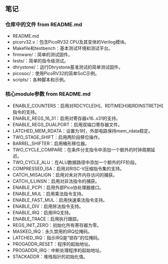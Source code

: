 ## 笔记

### 仓库中的文件 from README.md

- README.md
- picorv32.v：包含PicoRV32 CPU及其变体的Verilog模块。
- Makefile和testbench：基本测试环境和测试平台。
- firmware/：简单的测试固件。
- tests/：简单的指令级测试。
- dhrystone/：运行Dhrystone基准测试的简单测试固件。
- picosoc/：使用PicoRV32的简单SoC示例。
- scripts/：各种脚本和示例。

### 核心module参数 from README.md

- ENABLE_COUNTERS：启用对RDCYCLE[H]、RDTIME[H]和RDINSTRET[H]指令的支持。
- ENABLE_REGS_16_31：启用对寄存器x16..x31的支持。
- ENABLE_REGS_DUALPORT：启用双端口寄存器文件。
- LATCHED_MEM_RDATA：设置为1时，外部电路保持mem_rdata稳定。
- TWO_STAGE_SHIFT：启用两阶段移位操作。
- BARREL_SHIFTER：启用桶形移位器。
- TWO_CYCLE_COMPARE：在条件分支指令中添加一个额外的时钟周期延迟。
- TWO_CYCLE_ALU：在ALU数据路径中添加一个额外的FF阶段。
- COMPRESSED_ISA：启用对RISC-V压缩指令集的支持。
- CATCH_MISALIGN：启用对未对齐内存访问的捕获。
- CATCH_ILLINSN：启用对非法指令的捕获。
- ENABLE_PCPI：启用外部Pico协处理器接口。
- ENABLE_MUL：启用乘法指令支持。
- ENABLE_FAST_MUL：启用快速乘法指令支持。
- ENABLE_DIV：启用除法指令支持。
- ENABLE_IRQ：启用IRQ支持。
- ENABLE_TRACE：启用执行跟踪。
- REGS_INIT_ZERO：初始化所有寄存器为零。
- MASKED_IRQ：永久禁用的IRQ位掩码。
- LATCHED_IRQ：指示IRQ是“锁存”的位掩码。
- PROGADDR_RESET：程序的起始地址。
- PROGADDR_IRQ：中断处理程序的起始地址。
- STACKADDR：堆栈指针的初始化值。


